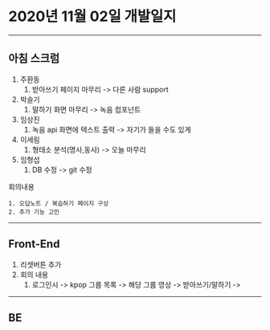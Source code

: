 # 2020년 11월 02일 개발일지

--------

## 아침 스크럼

1. 주환동
   1. 받아쓰기 페이지 마무리 -> 다른 사람 support
2. 박슬기
   1. 말하기 화면 마무리 -> 녹음 컴포넌트
3. 임상진
   1. 녹음 api 화면에 텍스트 출력 -> 자기가 들을 수도 있게
4. 이세림
   1. 형태소 분석(명사,동사) -> 오늘 마무리
5. 임형섭
   1. DB 수정 -> git 수정

회의내용

	1. 오답노트 / 복습하기 페이지 구상
 	2. 추가 기능 고민

-------

## Front-End 

1. 리셋버튼 추가
2. 회의 내용
   1. 로그인시 -> kpop 그룹 목록 -> 해당 그룹 영상 -> 받아쓰기/말하기 -> 

------

## BE


